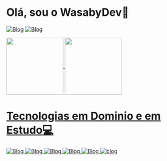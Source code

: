 <h1> Olá, sou o WasabyDev👋 </h1>


[![Blog](https://img.shields.io/badge/Instagram-E4405F?style=for-the-badge&logo=instagram&logoColor=white)](https://www.instagram.com/wasabyxb_/)
[![Blog](https://img.shields.io/badge/LinkedIn-0077B5?style=for-the-badge&logo=linkedin&logoColor=white)](https;//linkedin)
  

<div>
  <a href="https://github.com/WasabyDev">
  <img height="150em"   align="center" src="https://github-readme-stats.vercel.app/api?username=WasabyDev&theme=react&include_all_commits=true&count_private=true"/>
  <img height="150em"  align="center" src="https://github-readme-stats.vercel.app/api/top-langs/?username=WasabyDev&layout=compact&langs_count=7&theme=react" />
</div>
  <h1> Tecnologias em Dominio e em Estudo💻</h1>
 
  ![Blog](https://img.shields.io/badge/HTML5-E34F26?style=for-the-badge&logo=html5&logoColor=white)
  ![Blog](https://img.shields.io/badge/CSS3-1572B6?style=for-the-badge&logo=css3&logoColor=white)
  ![Blog](https://img.shields.io/badge/JavaScript-F7DF1E?style=for-the-badge&logo=javascript&logoColor=black)
  ![Blog](https://img.shields.io/badge/Node.js-43853D?style=for-the-badge&logo=node.js&logoColor=white)
  ![Blog](https://img.shields.io/badge/C%23-239120?style=for-the-badge&logo=c-sharp&logoColor=white)
  ![blog](https://img.shields.io/badge/MySQL-00000F?style=for-the-badge&logo=mysql&logoColor=white)
